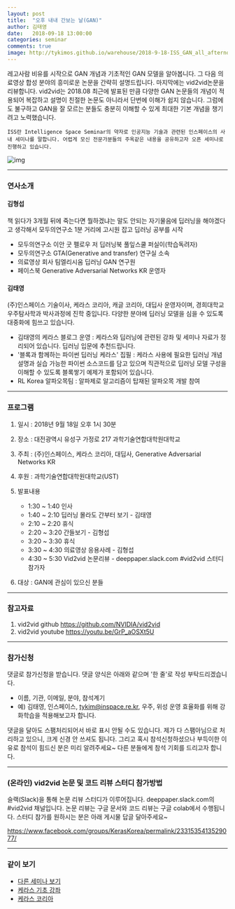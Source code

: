 ```yaml
---
layout: post
title:  "오후 내내 간보는 날(GAN)"
author: 김태영
date:   2018-09-18 13:00:00
categories: seminar
comments: true
image: http://tykimos.github.io/warehouse/2018-9-18-ISS_GAN_all_afternoon_title.png
---
```

레고사람 비유를 시작으로 GAN 개념과 기초적인 GAN 모델을 알아봅니다. 그 다음 의료영상 합성 분야의 흥미로운 논문을 간략히 설명드립니다. 마지막에는 vid2vid논문을 리뷰합니다. vid2vid는 2018.08 최근에 발표된 만큼 다양한 GAN 논문들의 개념이 적용되어 복잡하고 설명이 친절한 논문도 아니라서 단번에 이해가 쉽지 않습니다. 그럼에도 불구하고 GAN을 잘 모르는 분들도 충분히 이해할 수 있게 최대한 기본 개념을 챙기려고 노력했습니다.

    ISS란 Intelligence Space Seminar의 약자로 인공지능 기술과 관련된 인스페이스의 사내 세미나를 말합니다. 어렵게 모신 전문가분들의 주옥같은 내용을 공유하고자 오픈 세미나로 진행하고 있습니다.

![img](http://tykimos.github.io/warehouse/2018-9-18-ISS_GAN_all_afternoon_title.png)

---
### 연사소개

#### 김형섭

책 읽다가 3개월 뒤에 죽는다면 뭘하겠냐는 말도 안되는 자기물음에 딥러닝을 해야겠다고 생각해서 모두의연구소 1분 거리에 고시원 잡고 딥러닝 공부를 시작

* 모두의연구소 이안 굿 펠로우 저 딥러닝북 풀잎스쿨 퍼실이(학습독려자)
* 모두의연구소 GTA(Generative and transfer) 연구실 소속
* 의료영상 회사 팀엘리시움 딥러닝 GAN 연구원
* 페이스북 Generative Adversarial Networks KR 운영자

#### 김태영

(주)인스페이스 기술이사, 케라스 코리아, 캐글 코리아, 대딥사 운영자이며, 경희대학교 우주탐사학과 박사과정에 진학 중입니다. 다양한 분야에 딥러닝 모델을 심을 수 있도록 대중화에 힘쓰고 있습니다.

* 김태영의 케라스 블로그 운영 : 케라스와 딥러닝에 관련된 강좌 및 세미나 자료가 정리되어 있습니다. 딥러닝 입문에 추천드립니다.
* '블록과 함께하는 파이썬 딥러닝 케라스' 집필 : 케라스 사용에 필요한 딥러닝 개념 설명과 실습 가능한 파이썬 소스코드를 담고 있으며 직관적으로 딥러닝 모델 구성을 이해할 수 있도록 블록쌓기 예제가 포함되어 있습니다.
* RL Korea 알파오목팀 : 알파제로 알고리즘이 탑재된 알파오목 개발 참여

---
### 프로그램

1. 일시 : 2018년 9월 18일 오후 1시 30분
2. 장소 : 대전광역시 유성구 가정로 217 과학기술연합대학원대학교
3. 주최 : (주)인스페이스, 케라스 코리아, 대딥사, Generative Adversarial Networks KR
4. 후원 : 과학기술연합대학원대학교(UST)
5. 발표내용

    * 1:30 ~ 1:40 인사
    * 1:40 ~ 2:10 딥러닝 몰라도 간부터 보기 - 김태영
    * 2:10 ~ 2:20 휴식
    * 2:20 ~ 3:20 간들보기 - 김형섭
    * 3:20 ~ 3:30 휴식
    * 3:30 ~ 4:30 의료영상 응용사례 - 김형섭
    * 4:30 ~ 5:30 Vid2vid 논문리뷰 - deeppaper.slack.com #vid2vid 스터디 참가자

6. 대상 : GAN에 관심이 있으신 분들

---
### 참고자료

1. vid2vid github  https://github.com/NVIDIA/vid2vid
2. vid2vid youtube https://youtu.be/GrP_aOSXt5U

---

### 참가신청 

댓글로 참가신청을 받습니다. 댓글 양식은 아래와 같으며 '한 줄'로 작성 부탁드리겠습니다. 

* 이름, 기관, 이메일, 분야, 참석계기
* 예) 김태영, 인스페이스, tykim@inspace.re.kr, 우주, 위성 운영 효율화를 위해 강화학습을 적용해보고자 합니다.

댓글을 달아도 스팸처리되어서 바로 표시 안될 수도 있습니다. 제가 다 스팸아님으로 처리하고 있으니, 크게 신경 안 쓰셔도 됩니다. 그리고 혹시 참석신청하셨으나 부득이한 이유로 참석이 힘드신 분은 미리 알려주세요~ 다른 분들에게 참석 기회를 드리고자 합니다.

---

### (온라인) vid2vid 논문 및 코드 리뷰 스터디 참가방법

슬랙(Slack)을 통해 논문 리뷰 스터디가 이루어집니다. deeppaper.slack.com의 #vid2vid 채널입니다. 논문 리뷰는 구글 문서와 코드 리뷰는 구글 colab에서 수행됩니다. 스터디 참가를 원하시는 분은 아래 게시물 답글 달아주세요~ 

https://www.facebook.com/groups/KerasKorea/permalink/2331535413529077/

---

### 같이 보기

* [다른 세미나 보기](https://tykimos.github.io/seminar/)
* [케라스 기초 강좌](https://tykimos.github.io/lecture/)
* [케라스 코리아](https://www.facebook.com/groups/KerasKorea/)
